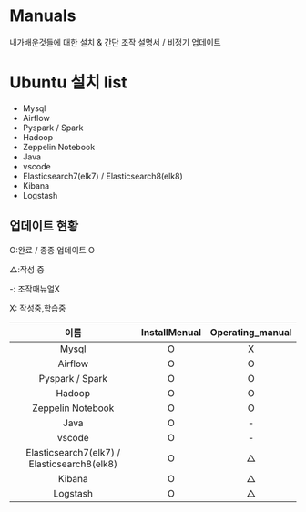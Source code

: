# Manuals

내가배운것들에 대한 설치 & 간단 조작 설명서 / 비정기 업데이트

# Ubuntu 설치 list

- Mysql
- Airflow
- Pyspark / Spark
- Hadoop
- Zeppelin Notebook
- Java
- vscode
- Elasticsearch7(elk7) / Elasticsearch8(elk8) 
- Kibana 
- Logstash


## 업데이트 현황

O:완료 / 종종 업데이트 O

△:작성 중

-: 조작매뉴얼X

X: 작성중,학습중

|이름|InstallMenual|Operating_manual|
|:---:|:---:|:---:|
|Mysql|O|X|
|Airflow|O|O|
|Pyspark / Spark|O|O|
|Hadoop|O|O|
|Zeppelin Notebook|O|O|
|Java|O|-|
|vscode|O|-|
|Elasticsearch7(elk7) / Elasticsearch8(elk8)|O|△|
|Kibana|O|△|
|Logstash|O|△|


